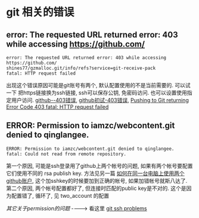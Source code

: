 # git 相关的错误



## error: The requested URL returned error: 403 while accessing https://github.com/

	error: The requested URL returned error: 403 while accessing https://github.com/
	shines77/gzmalloc.git/info/refs?service=git-receive-pack
	fatal: HTTP request failed
出现这个错误原因可能是git账号有两个, 默认配置使用的不是当前需要的. 可以试一下 把https链接换为ssh链接, ssh可以保存公钥, 免密码访问. 也可以设置使用指定用户访问.
[github--403错误][1], [github初试-403错误][2], [Pushing to Git returning Error Code 403 fatal: HTTP request failed][3]

## ERROR: Permission to iamzc/webcontent.git denied to qinglangee.

	ERROR: Permission to iamzc/webcontent.git denied to qinglangee.
	fatal: Could not read from remote repository.
第一个原因, 可能是ssh登录用了github上两个帐号的问题, 如果有两个帐号要配置它们使用不同的 rsa publish key. 方法见另一篇 [如何在同一台电脑上使用两个github账户][4], 这个加sshkey的时候要加到正确的帐号, 如果加错帐号就斯八达了.  
第二个原因, 两个帐号配置都好了, 但连接时匹配的public key是不对的. 这个是因为配置错了, 循环了,  见 two_account 的配置

*其它关于permission的问题*  ----> 看这里 [git ssh problems][5]  



[1]: http://www.cnblogs.com/shines77/p/3250955.html
[2]: http://www.cnblogs.com/hanxiangduo/archive/2012/09/03/github.html
[3]: http://stackoverflow.com/questions/7438313/pushing-to-git-returning-error-code-403-fatal-http-request-failed
[4]: http://www.cnblogs.com/foxracle/archive/2012/07/20/2599830.html
[5]: https://help.github.com/categories/ssh/